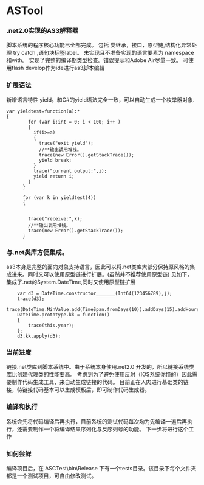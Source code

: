 # ASTool
### .net2.0实现的AS3解释器
脚本系统的程序核心功能已全部完成。
包括 类继承，接口，原型链,结构化异常处理 try catch ,语句块标签label。
未实现且不准备实现的语言要素为 namespace和with。
实现了完整的编译期类型检查。错误提示和Adobe Air尽量一致。
可使用flash develop作为ide进行as3脚本编辑


### 扩展语法
新增语言特性 yield。和C#的yield语法完全一致，可以自动生成一个枚举器对象.
```actionscript3
var yieldtest=function(a):*
{
        for (var i:int = 0; i < 100; i++ )
        {
          if(i>=a)
          {
            trace("exit yield");
            //**输出调用堆栈。
            trace(new Error().getStackTrace());
            yield break;
          }
          trace("current output:",i);
          yield return i;
        }
      }

      for (var k in yieldtest(4))
      {


        trace("receive:",k);
        //**输出调用堆栈。
        trace(new Error().getStackTrace());
      }
```
### 与.net类库方便集成。
as3本身是完整的面向对象支持语言，因此可以将.net类库大部分保持原风格的集成进来。同时又可以使用原型链进行扩展。(虽然并不推荐使用原型链)
见如下，集成了.net的System.DateTime,同时又使用原型链扩展
```actionscript3
    var d3 = DateTime.constructor_______(Int64(123456789),j);
    trace(d3);
    trace(DateTime.MinValue.add(TimeSpan.fromDays(10)).addDays(15).addHours(120).addYears(1000));
    DateTime.prototype.kk = function()
    {
        trace(this.year);
    };
    d3.kk.apply(d3);
```
### 当前进度
链接.net类库到脚本系统中。由于系统本身使用.net2.0 开发的，所以链接系统类库比创建代理类的性能要高。
考虑到为了避免使用反射（IOS系统你懂的）因此需要制作代码生成工具，来自动生成链接的代码。
目前正在人肉进行基础类的链接，待链接代码基本可以生成模板后，即可制作代码生成器。

### 编译和执行
系统会先将代码编译后再执行，目前系统的测试代码每次均为先编译一遍后再执行，还需要制作一个将编译结果序列化与反序列号的功能。
下一步将进行这个工作

### 如何尝鲜
编译项目后，在 ASCTest\bin\Release 下有一个tests目录。该目录下每个文件夹都是一个测试项目，可自由修改测试。
